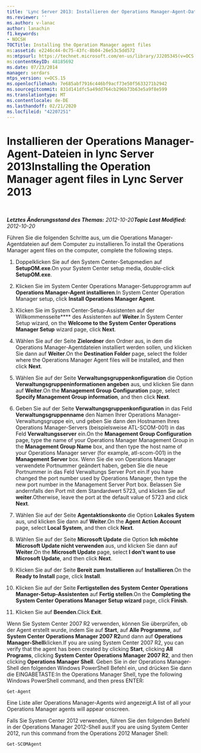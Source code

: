 ```yaml
---
title: 'Lync Server 2013: Installieren der Operations Manager-Agent-Dateien'
ms.reviewer: ''
ms.author: v-lanac
author: lanachin
f1.keywords:
- NOCSH
TOCTitle: Installing the Operation Manager agent files
ms:assetid: e2246c44-0c75-43fc-8b04-26e53c5dd572
ms:mtpsurl: https://technet.microsoft.com/en-us/library/JJ205345(v=OCS.15)
ms:contentKeyID: 48185692
ms.date: 07/23/2014
manager: serdars
mtps_version: v=OCS.15
ms.openlocfilehash: 7e685abf7916c446bf9acf73e50f5633271b2942
ms.sourcegitcommit: 831d141dfc5a49dd764cb296b73b63e5a9f8e599
ms.translationtype: MT
ms.contentlocale: de-DE
ms.lasthandoff: 02/21/2020
ms.locfileid: "42207251"
---
```

<div data-xmlns="http://www.w3.org/1999/xhtml">

<div class="topic" data-xmlns="http://www.w3.org/1999/xhtml" data-msxsl="urn:schemas-microsoft-com:xslt" data-cs="https://msdn.microsoft.com/">

<div data-asp="https://msdn2.microsoft.com/asp">

# <a name="installing-the-operation-manager-agent-files-in-lync-server-2013"></a><span data-ttu-id="9dddf-102">Installieren der Operations Manager-Agent-Dateien in lync Server 2013</span><span class="sxs-lookup"><span data-stu-id="9dddf-102">Installing the Operation Manager agent files in Lync Server 2013</span></span>

</div>

<div id="mainSection">

<div id="mainBody">

<span> </span>

<span data-ttu-id="9dddf-103">_**Letztes Änderungsstand des Themas:** 2012-10-20_</span><span class="sxs-lookup"><span data-stu-id="9dddf-103">_**Topic Last Modified:** 2012-10-20_</span></span>

<span data-ttu-id="9dddf-104">Führen Sie die folgenden Schritte aus, um die Operations Manager-Agentdateien auf dem Computer zu installieren.</span><span class="sxs-lookup"><span data-stu-id="9dddf-104">To install the Operations Manager agent files on the computer, complete the following steps.</span></span>

1.  <span data-ttu-id="9dddf-105">Doppelklicken Sie auf den System Center-Setupmedien auf **SetupOM.exe**.</span><span class="sxs-lookup"><span data-stu-id="9dddf-105">On your System Center setup media, double-click **SetupOM.exe**.</span></span>

2.  <span data-ttu-id="9dddf-106">Klicken Sie im System Center Operations Manager-Setupprogramm auf **Operations Manager-Agent installieren**.</span><span class="sxs-lookup"><span data-stu-id="9dddf-106">In System Center Operation Manager setup, click **Install Operations Manager Agent**.</span></span>

3.  <span data-ttu-id="9dddf-107">Klicken Sie im System Center-Setup-Assistenten auf der Willkommensseite\*\*\*\* des Assistenten auf **Weiter**.</span><span class="sxs-lookup"><span data-stu-id="9dddf-107">In System Center Setup wizard, on the **Welcome to the System Center Operations Manager Setup** wizard page, click **Next**.</span></span>

4.  <span data-ttu-id="9dddf-108">Wählen Sie auf der Seite **Zielordner** den Ordner aus, in dem die Operations Manager-Agentdateien installiert werden sollen, und klicken Sie dann auf **Weiter**.</span><span class="sxs-lookup"><span data-stu-id="9dddf-108">On the **Destination Folder** page, select the folder where the Operations Manager Agent files will be installed, and then click **Next**.</span></span>

5.  <span data-ttu-id="9dddf-109">Wählen Sie auf der Seite **Verwaltungsgruppenkonfiguration** die Option **Verwaltungsgruppeninformationen angeben** aus, und klicken Sie dann auf **Weiter**.</span><span class="sxs-lookup"><span data-stu-id="9dddf-109">On the **Management Group Configuration** page, select **Specify Management Group information**, and then click **Next**.</span></span>

6.  <span data-ttu-id="9dddf-110">Geben Sie auf der Seite **Verwaltungsgruppenkonfiguration** in das Feld **Verwaltungsgruppenname** den Namen Ihrer Operations Manager-Verwaltungsgruppe ein, und geben Sie dann den Hostnamen Ihres Operations Manager-Servers (beispielsweise ATL-SCOM-001) in das Feld **Verwaltungsserver** ein.</span><span class="sxs-lookup"><span data-stu-id="9dddf-110">On the **Management Group Configuration** page, type the name of your Operations Manager Management Group in the **Management Group Name** box, and then type the host name of your Operations Manager server (for example, atl-scom-001) in the **Management Server** box.</span></span> <span data-ttu-id="9dddf-111">Wenn Sie die von Operations Manager verwendete Portnummer geändert haben, geben Sie die neue Portnummer in das Feld Verwaltungs Server Port ein.</span><span class="sxs-lookup"><span data-stu-id="9dddf-111">If you have changed the port number used by Operations Manager, then type the new port number in the Management Server Port box.</span></span> <span data-ttu-id="9dddf-112">Belassen Sie andernfalls den Port mit dem Standardwert 5723, und klicken Sie auf **weiter**.</span><span class="sxs-lookup"><span data-stu-id="9dddf-112">Otherwise, leave the port at the default value of 5723 and click **Next**.</span></span>

7.  <span data-ttu-id="9dddf-113">Wählen Sie auf der Seite **Agentaktionskonto** die Option **Lokales System** aus, und klicken Sie dann auf **Weiter**.</span><span class="sxs-lookup"><span data-stu-id="9dddf-113">On the **Agent Action Account** page, select **Local System**, and then click **Next**.</span></span>

8.  <span data-ttu-id="9dddf-114">Wählen Sie auf der Seite **Microsoft Update** die Option **Ich möchte Microsoft Update nicht verwenden** aus, und klicken Sie dann auf **Weiter**.</span><span class="sxs-lookup"><span data-stu-id="9dddf-114">On the **Microsoft Update** page, select **I don't want to use Microsoft Update**, and then click **Next**.</span></span>

9.  <span data-ttu-id="9dddf-115">Klicken Sie auf der Seite **Bereit zum Installieren** auf **Installieren**.</span><span class="sxs-lookup"><span data-stu-id="9dddf-115">On the **Ready to Install** page, click **Install**.</span></span>

10. <span data-ttu-id="9dddf-116">Klicken Sie auf der Seite **Fertigstellen des System Center Operations Manager-Setup-Assistenten** auf **Fertig stellen**.</span><span class="sxs-lookup"><span data-stu-id="9dddf-116">On the **Completing the System Center Operations Manager Setup wizard** page, click **Finish**.</span></span>

11. <span data-ttu-id="9dddf-117">Klicken Sie auf **Beenden**.</span><span class="sxs-lookup"><span data-stu-id="9dddf-117">Click **Exit**.</span></span>

<span data-ttu-id="9dddf-118">Wenn Sie System Center 2007 R2 verwenden, können Sie überprüfen, ob der Agent erstellt wurde, indem Sie auf **Start**, auf **Alle Programme**, auf **System Center Operations Manager 2007 R2**und dann auf **Operations Manager-Shell**klicken.</span><span class="sxs-lookup"><span data-stu-id="9dddf-118">If you are using System Center 2007 R2, you can verify that the agent has been created by clicking **Start**, clicking **All Programs**, clicking **System Center Operations Manager 2007 R2**, and then clicking **Operations Manager Shell**.</span></span> <span data-ttu-id="9dddf-119">Geben Sie in der Operations Manager-Shell den folgenden Windows PowerShell Befehl ein, und drücken Sie dann die EINGABETASTE:</span><span class="sxs-lookup"><span data-stu-id="9dddf-119">In the Operations Manager Shell, type the following Windows PowerShell command, and then press ENTER:</span></span>

    Get-Agent 

<span data-ttu-id="9dddf-120">Eine Liste aller Operations Manager-Agents wird angezeigt.</span><span class="sxs-lookup"><span data-stu-id="9dddf-120">A list of all your Operations Manager agents will appear onscreen.</span></span>

<span data-ttu-id="9dddf-121">Falls Sie System Center 2012 verwenden, führen Sie den folgenden Befehl in der Operations Manager 2012-Shell aus:</span><span class="sxs-lookup"><span data-stu-id="9dddf-121">If you are using System Center 2012, run this command from the Operations 2012 Manager Shell:</span></span>

    Get-SCOMAgent

</div>

<span> </span>

</div>

</div>

</div>

